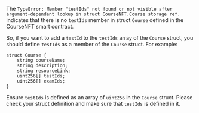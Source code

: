 The `TypeError: Member "testIds" not found or not visible after argument-dependent lookup in struct CourseNFT.Course storage ref.` indicates that there is no `testIds` member in struct `Course` defined in the CourseNFT smart contract.

So, if you want to add a `testId` to the `testIds` array of the `Course` struct, you should define `testIds` as a member of the `Course` struct. For example:

```solidity
struct Course {
    string courseName;
    string description;
    string resourceLink;
    uint256[] testIds;
    uint256[] examIds;
}
```

Ensure `testIds` is defined as an array of `uint256` in the `Course` struct. Please check your struct definition and make sure that `testIds` is defined in it.